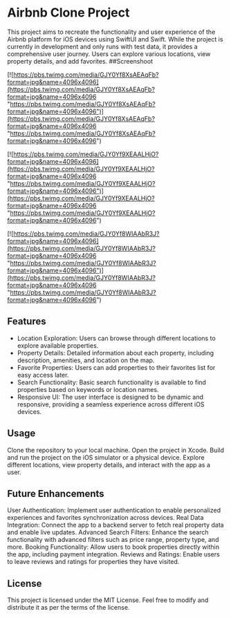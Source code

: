 # Airbnb Clone Project
This project aims to recreate the functionality and user experience of the Airbnb platform for iOS devices using SwiftUI and Swift. While the project is currently in development and only runs with test data, it provides a comprehensive user journey. Users can explore various locations, view property details, and add favorites.
##Screenshoot

[![https://pbs.twimg.com/media/GJY0Yf8XsAEAqFb?format=jpg&name=4096x4096](https://pbs.twimg.com/media/GJY0Yf8XsAEAqFb?format=jpg&name=4096x4096 "https://pbs.twimg.com/media/GJY0Yf8XsAEAqFb?format=jpg&name=4096x4096")](https://pbs.twimg.com/media/GJY0Yf8XsAEAqFb?format=jpg&name=4096x4096 "https://pbs.twimg.com/media/GJY0Yf8XsAEAqFb?format=jpg&name=4096x4096")

[![https://pbs.twimg.com/media/GJY0Yf9XEAALHjO?format=jpg&name=4096x4096](https://pbs.twimg.com/media/GJY0Yf9XEAALHjO?format=jpg&name=4096x4096 "https://pbs.twimg.com/media/GJY0Yf9XEAALHjO?format=jpg&name=4096x4096")](https://pbs.twimg.com/media/GJY0Yf9XEAALHjO?format=jpg&name=4096x4096 "https://pbs.twimg.com/media/GJY0Yf9XEAALHjO?format=jpg&name=4096x4096")

[![https://pbs.twimg.com/media/GJY0Yf8WIAAbR3J?format=jpg&name=4096x4096](https://pbs.twimg.com/media/GJY0Yf8WIAAbR3J?format=jpg&name=4096x4096 "https://pbs.twimg.com/media/GJY0Yf8WIAAbR3J?format=jpg&name=4096x4096")](https://pbs.twimg.com/media/GJY0Yf8WIAAbR3J?format=jpg&name=4096x4096 "https://pbs.twimg.com/media/GJY0Yf8WIAAbR3J?format=jpg&name=4096x4096")

## Features
- Location Exploration: Users can browse through different locations to explore available properties.
- Property Details: Detailed information about each property, including description, amenities, and location on the map.
- Favorite Properties: Users can add properties to their favorites list for easy access later.
- Search Functionality: Basic search functionality is available to find properties based on keywords or location names.
- Responsive UI: The user interface is designed to be dynamic and responsive, providing a seamless experience across different iOS devices.

## Usage
Clone the repository to your local machine.
Open the project in Xcode.
Build and run the project on the iOS simulator or a physical device.
Explore different locations, view property details, and interact with the app as a user.
## Future Enhancements
User Authentication: Implement user authentication to enable personalized experiences and favorites synchronization across devices.
Real Data Integration: Connect the app to a backend server to fetch real property data and enable live updates.
Advanced Search Filters: Enhance the search functionality with advanced filters such as price range, property type, and more.
Booking Functionality: Allow users to book properties directly within the app, including payment integration.
Reviews and Ratings: Enable users to leave reviews and ratings for properties they have visited.

## License
This project is licensed under the MIT License. Feel free to modify and distribute it as per the terms of the license.

